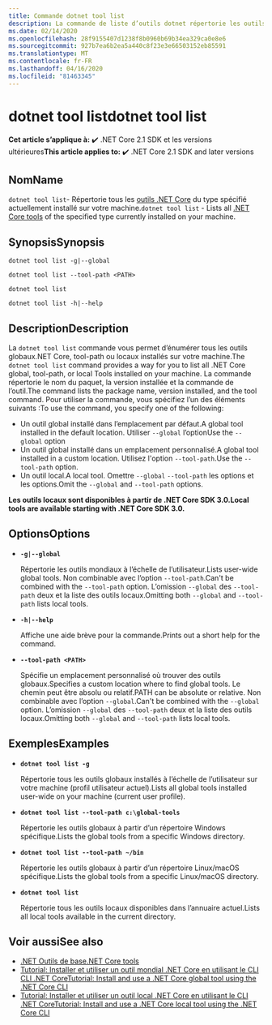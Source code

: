 ```yaml
---
title: Commande dotnet tool list
description: La commande de liste d’outils dotnet répertorie les outils .NET Core qui sont installés sur votre machine.
ms.date: 02/14/2020
ms.openlocfilehash: 28f9155407d1238f8b0960b69b34ea329ca0e8e6
ms.sourcegitcommit: 927b7ea6b2ea5a440c8f23e3e66503152eb85591
ms.translationtype: MT
ms.contentlocale: fr-FR
ms.lasthandoff: 04/16/2020
ms.locfileid: "81463345"
---
```

# <a name="dotnet-tool-list"></a><span data-ttu-id="f6399-103">dotnet tool list</span><span class="sxs-lookup"><span data-stu-id="f6399-103">dotnet tool list</span></span>

<span data-ttu-id="f6399-104">**Cet article s’applique à:** ✔️ .NET Core 2.1 SDK et les versions ultérieures</span><span class="sxs-lookup"><span data-stu-id="f6399-104">**This article applies to:** ✔️ .NET Core 2.1 SDK and later versions</span></span>

## <a name="name"></a><span data-ttu-id="f6399-105">Nom</span><span class="sxs-lookup"><span data-stu-id="f6399-105">Name</span></span>

<span data-ttu-id="f6399-106">`dotnet tool list`- Répertorie tous les [outils .NET Core](global-tools.md) du type spécifié actuellement installé sur votre machine.</span><span class="sxs-lookup"><span data-stu-id="f6399-106">`dotnet tool list` - Lists all [.NET Core tools](global-tools.md) of the specified type currently installed on your machine.</span></span>

## <a name="synopsis"></a><span data-ttu-id="f6399-107">Synopsis</span><span class="sxs-lookup"><span data-stu-id="f6399-107">Synopsis</span></span>

```dotnetcli
dotnet tool list -g|--global

dotnet tool list --tool-path <PATH>

dotnet tool list

dotnet tool list -h|--help
```

## <a name="description"></a><span data-ttu-id="f6399-108">Description</span><span class="sxs-lookup"><span data-stu-id="f6399-108">Description</span></span>

<span data-ttu-id="f6399-109">La `dotnet tool list` commande vous permet d’énumérer tous les outils globaux.NET Core, tool-path ou locaux installés sur votre machine.</span><span class="sxs-lookup"><span data-stu-id="f6399-109">The `dotnet tool list` command provides a way for you to list all .NET Core global, tool-path, or local Tools installed on your machine.</span></span> <span data-ttu-id="f6399-110">La commande répertorie le nom du paquet, la version installée et la commande de l’outil.</span><span class="sxs-lookup"><span data-stu-id="f6399-110">The command lists the package name, version installed, and the tool command.</span></span>  <span data-ttu-id="f6399-111">Pour utiliser la commande, vous spécifiez l’un des éléments suivants :</span><span class="sxs-lookup"><span data-stu-id="f6399-111">To use the command, you specify one of the following:</span></span>

* <span data-ttu-id="f6399-112">Un outil global installé dans l’emplacement par défaut.</span><span class="sxs-lookup"><span data-stu-id="f6399-112">A global tool installed in the default location.</span></span> <span data-ttu-id="f6399-113">Utiliser `--global` l’option</span><span class="sxs-lookup"><span data-stu-id="f6399-113">Use the `--global` option</span></span>
* <span data-ttu-id="f6399-114">Un outil global installé dans un emplacement personnalisé.</span><span class="sxs-lookup"><span data-stu-id="f6399-114">A global tool installed in a custom location.</span></span> <span data-ttu-id="f6399-115">Utilisez l'option `--tool-path`.</span><span class="sxs-lookup"><span data-stu-id="f6399-115">Use the `--tool-path` option.</span></span>
* <span data-ttu-id="f6399-116">Un outil local.</span><span class="sxs-lookup"><span data-stu-id="f6399-116">A local tool.</span></span> <span data-ttu-id="f6399-117">Omettre `--global` `--tool-path` les options et les options.</span><span class="sxs-lookup"><span data-stu-id="f6399-117">Omit the `--global` and `--tool-path` options.</span></span>

<span data-ttu-id="f6399-118">**Les outils locaux sont disponibles à partir de .NET Core SDK 3.0.**</span><span class="sxs-lookup"><span data-stu-id="f6399-118">**Local tools are available starting with .NET Core SDK 3.0.**</span></span>

## <a name="options"></a><span data-ttu-id="f6399-119">Options</span><span class="sxs-lookup"><span data-stu-id="f6399-119">Options</span></span>

- **`-g|--global`**

  <span data-ttu-id="f6399-120">Répertorie les outils mondiaux à l’échelle de l’utilisateur.</span><span class="sxs-lookup"><span data-stu-id="f6399-120">Lists user-wide global tools.</span></span> <span data-ttu-id="f6399-121">Non combinable avec l’option `--tool-path`.</span><span class="sxs-lookup"><span data-stu-id="f6399-121">Can't be combined with the `--tool-path` option.</span></span> <span data-ttu-id="f6399-122">L’omission `--global` des `--tool-path` deux et la liste des outils locaux.</span><span class="sxs-lookup"><span data-stu-id="f6399-122">Omitting both `--global` and `--tool-path` lists local tools.</span></span>

- **`-h|--help`**

  <span data-ttu-id="f6399-123">Affiche une aide brève pour la commande.</span><span class="sxs-lookup"><span data-stu-id="f6399-123">Prints out a short help for the command.</span></span>

- **`--tool-path <PATH>`**

  <span data-ttu-id="f6399-124">Spécifie un emplacement personnalisé où trouver des outils globaux.</span><span class="sxs-lookup"><span data-stu-id="f6399-124">Specifies a custom location where to find global tools.</span></span> <span data-ttu-id="f6399-125">Le chemin peut être absolu ou relatif.</span><span class="sxs-lookup"><span data-stu-id="f6399-125">PATH can be absolute or relative.</span></span> <span data-ttu-id="f6399-126">Non combinable avec l’option `--global`.</span><span class="sxs-lookup"><span data-stu-id="f6399-126">Can't be combined with the `--global` option.</span></span> <span data-ttu-id="f6399-127">L’omission `--global` des `--tool-path` deux et la liste des outils locaux.</span><span class="sxs-lookup"><span data-stu-id="f6399-127">Omitting both `--global` and `--tool-path` lists local tools.</span></span>

## <a name="examples"></a><span data-ttu-id="f6399-128">Exemples</span><span class="sxs-lookup"><span data-stu-id="f6399-128">Examples</span></span>

- **`dotnet tool list -g`**

  <span data-ttu-id="f6399-129">Répertorie tous les outils globaux installés à l’échelle de l’utilisateur sur votre machine (profil utilisateur actuel).</span><span class="sxs-lookup"><span data-stu-id="f6399-129">Lists all global tools installed user-wide on your machine (current user profile).</span></span>

- **`dotnet tool list --tool-path c:\global-tools`**

  <span data-ttu-id="f6399-130">Répertorie les outils globaux à partir d’un répertoire Windows spécifique.</span><span class="sxs-lookup"><span data-stu-id="f6399-130">Lists the global tools from a specific Windows directory.</span></span>

- **`dotnet tool list --tool-path ~/bin`**

  <span data-ttu-id="f6399-131">Répertorie les outils globaux à partir d’un répertoire Linux/macOS spécifique.</span><span class="sxs-lookup"><span data-stu-id="f6399-131">Lists the global tools from a specific Linux/macOS directory.</span></span>

- **`dotnet tool list`**

  <span data-ttu-id="f6399-132">Répertorie tous les outils locaux disponibles dans l’annuaire actuel.</span><span class="sxs-lookup"><span data-stu-id="f6399-132">Lists all local tools available in the current directory.</span></span>

## <a name="see-also"></a><span data-ttu-id="f6399-133">Voir aussi</span><span class="sxs-lookup"><span data-stu-id="f6399-133">See also</span></span>

- [<span data-ttu-id="f6399-134">.NET Outils de base</span><span class="sxs-lookup"><span data-stu-id="f6399-134">.NET Core tools</span></span>](global-tools.md)
- [<span data-ttu-id="f6399-135">Tutorial: Installer et utiliser un outil mondial .NET Core en utilisant le CLI CLI .NET Core</span><span class="sxs-lookup"><span data-stu-id="f6399-135">Tutorial: Install and use a .NET Core global tool using the .NET Core CLI</span></span>](global-tools-how-to-use.md)
- [<span data-ttu-id="f6399-136">Tutorial: Installer et utiliser un outil local .NET Core en utilisant le CLI .NET Core</span><span class="sxs-lookup"><span data-stu-id="f6399-136">Tutorial: Install and use a .NET Core local tool using the .NET Core CLI</span></span>](local-tools-how-to-use.md)
